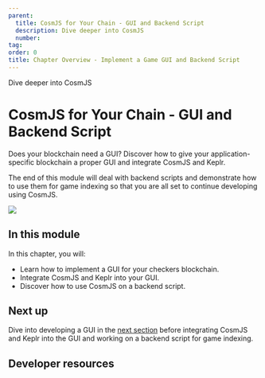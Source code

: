 ```yaml
---
parent:
  title: CosmJS for Your Chain - GUI and Backend Script
  description: Dive deeper into CosmJS
  number: 
tag:
order: 0
title: Chapter Overview - Implement a Game GUI and Backend Script
---
```


<div class="tm-overline tm-rf-1 tm-lh-title tm-medium tm-muted">Dive deeper into CosmJS</div>
<h1 class="mt-4 mb-6">CosmJS for Your Chain - GUI and Backend Script</h1>

Does your blockchain need a GUI? Discover how to give your application-specific blockchain a proper GUI and integrate CosmJS and Keplr.

The end of this module will deal with backend scripts and demonstrate how to use them for game indexing so that you are all set to continue developing using CosmJS.

![](/green-planet.svg)

## In this module

<HighlightBox type="learning">

In this chapter, you will:

* Learn how to implement a GUI for your checkers blockchain.
* Integrate CosmJS and Keplr into your GUI.
* Discover how to use CosmJS on a backend script.

</HighlightBox>

<card-module/>

## Next up

Dive into developing a GUI in the [next section](./external-gui.md) before integrating CosmJS and Keplr into the GUI and working on a backend script for game indexing.

## Developer resources

<div v-for="resource in $themeConfig.resources">
  <Resource
    :title="resource.title"
    :description="resource.description"
    :links="resource.links"
    :image="resource.image"
    :large="true"
  />
  <br/>
</div>
